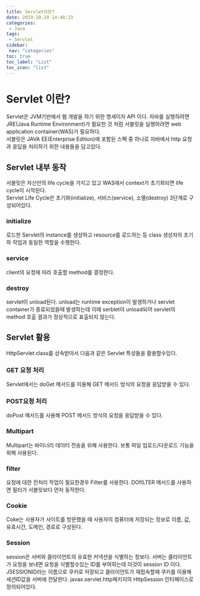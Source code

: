 ```yaml
---
title: Servlet이란?
date: 2019-10-29 14:48:23
categories: 
 - Java
tags: 
 - Servlet
sidebar:
 nav: "categories"
toc: true
toc_label: "List"
toc_icon: "list"
---
```


# Servlet 이란?
Servlet은 JVM기반에서 웹 개발을 하기 위한 명세이자 API 이다. 자바를 실행하려면 JRE(Java Runtime Environment)가 필요한 것 처럼 서블릿을 실행하려면 web application container(WAS)가 필요하다.  
서블릿은 JAVA EE(Enterprise Edition)에 포함된 스펙 중 하나로 자바에서 http 요청과 응답을 처리하기 위한 내용들을 담고있다.

## Servlet 내부 동작 
서블릿은 자신만의 life cycle을 가지고 있고 WAS에서 context가 초기화되면 life cycle이 시작된다.  
Servlet Life Cycle은 초기화(initialize), 서비스(service), 소멸(destroy) 3단계로 구성되어있다.
### initialize
로드한 Servlet의 instance를 생성하고 resource를 로드하는 등 class 생성자의 초기하 작업과 동일한 역할을 수행한다. 

### service
client의 요청에 따라 호출할 method를 결정한다. 

### destroy
servlet이 unload된다. unload는 runtime exception이 발생하거나 servlet container가 종료되었을때 발생하는데 이때 serblet이 unload되어 servlet의 method 호출 결과가 정상적으로 표출되지 않는다.  

## Servlet 활용
HttpServlet class를 상속받아서 다음과 같은 Servlet 특성들을 활용할수있다.
### GET 요청 처리
Servlet에서는 doGet 메서드를 이용해 GET 메서드 방식의 요청을 응답받을 수 있다. 
### POST요청 처리
doPost 메서드를 사용해 POST 메서드 방식의 요청을 응답받을 수 있다. 
### Multipart
Multipart는 바이너리 데이터 전송을 위해 사용한다. 보통 파일 업로드/다운로드 기능을 위해 사용된다.
### filter 
요청에 대한 전처리 작업이 필요한경우 Filter를 사용한다. DOfILTER 메서드를 사용하면 필터가 서블릿보다 먼저 동작한다.
### Cookie
Coke는 사용자가 사이트를 방문했을 때 사용자의 컴퓨터에 저장되는 정보로 이름, 값, 유효시간, 도메인, 경로로 구성된다. 
### Session
session은 서버와 클라이언트의 유효한 커넥션을 식별하는 정보다. 서버는 클라이언트가 요청을 보내면 요청을 식별할수있는 ID를 부여하는데 이것이 session ID 이다. JSESSIONID라는 이름으로 쿠키로 저장되고 클라이언트가 재접속할때 쿠키를 이용해 세션ID값을 서버에 전달한다. javax.servlet.http패키지의 HttpSession 인터페이스로 정의되어있다.               